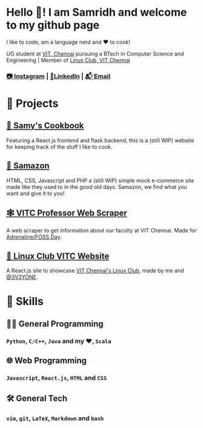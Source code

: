 # Hello 👋! I am Samridh and welcome to my github page
I like to code, am a language nerd and ❤️ to cook!

<!-- 🇮🇳 | 🏳️‍🌈 -->

UG student at [VIT, Chennai](https://chennai.vit.ac.in/) pursuing a BTech in Computer Science and Engineering | Member of [Linux Club, VIT Chennai](https://github.com/lugvitc)

### [📷 Instagram](https://www.instagram.com/samridhpaatni/) | [🤝LinkedIn](https://www.linkedin.com/in/samridh-anand-paatni-57a045215/) | [📬 Email](mailto:samridh.anand.paatni@gmail.com)

# 💼 Projects

## [🥣 Samy's Cookbook](https://github.com/The5thAxiom/Samys-Cookbook)
Featuring a React.js frontend and flask backend, this is a (still WIP) website for keeping track of the stuff I like to cook.

## [🛒 Samazon](https://github.com/The5thAxiom/samazon)
HTML, CSS, Javascript and PHP a (still WIP) simple mock e-commerce site made like they used to in the good old days. Samazon, we find what you want and give it to you!

## [🕸️ VITC Professor Web Scraper](https://github.com/The5thAxiom/vitc-professor-scraper)
A web scraper to get information about our faculty at VIT Chennai. Made for [Adrenaline/FOSS Day](https://lugvitc.github.io/#/events#adrenaline).

## [🐧 Linux Club VITC Website](https://lugvitc.github.io/)
A React.js site to showcase [VIT Chennai's Linux Club](https://github.com/lugvitc), made by me and [@3V3YONE](https://github.com/3V3RYONE).

# 🧰 Skills

## 👨‍💻 General Programming
### `Python`, `C/C++`, `Java` and my ❤️, `Scala`

## 🌐 Web Programming
### `Javascript`, `React.js`, `HTML` and `CSS`

## 🛠️ General Tech
### `vim`, `git`, `LaTeX`, `Markdown` and `bash`
